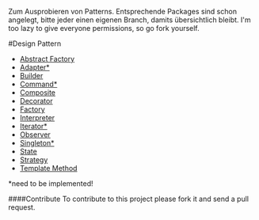 Zum Ausprobieren von Patterns. Entsprechende Packages sind schon angelegt, bitte jeder einen eigenen Branch, damits übersichtlich bleibt.
I'm too lazy to give everyone permissions, so go fork yourself.

#Design Pattern

* [Abstract Factory](src/main/java/abstractfactory)
* [Adapter*](src/main/java/adapter)
* [Builder](src/main/java/builder)
* [Command*](src/main/java/command)
* [Composite](src/main/java/composite)
* [Decorator](src/main/java/decorator)
* [Factory](src/main/java/factory)
* [Interpreter](src/main/java/interpreter)
* [Iterator*](src/main/java/iterator)
* [Observer](src/main/java/observer)
* [Singleton*](src/main/java/singleton)
* [State](src/main/java/state)
* [Strategy](src/main/java/strategy)
* [Template Method](src/main/java/template)

*need to be implemented!

####Contribute
To contribute to this project please fork it and send a pull request.